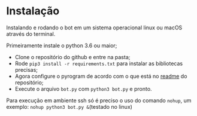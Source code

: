 Instalação
==========

Instalando e rodando o bot em um sistema operacional linux ou macOS através do terminal.

Primeiramente instale o python 3.6 ou maior;

  - Clone o repositório do github e entre na pasta;
  - Rode `pip3 install -r requirements.txt` para instalar as bibliotecas precisas;
  - Agora configure o pyrogram de acordo com o que está no [readme](https://github.com/dheisom-gomes/hamilton-bot) do repositório;
  - Execute o arquivo `bot.py` com `python3 bot.py` e pronto.

Para execução em ambiente ssh só é preciso o uso do comando `nohup`, um exemplo: `nohup python3 bot.py &`(testado no linux)